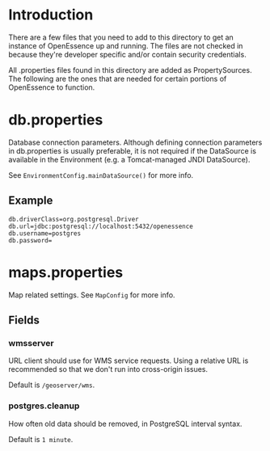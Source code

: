 # Introduction
There are a few files that you need to add to this directory
to get an instance of OpenEssence up and running. The files are
not checked in because they're developer specific and/or contain
security credentials.

All .properties files found in this directory are added as
PropertySources. The following are the ones that are needed
for certain portions of OpenEssence to function.

# db.properties
Database connection parameters. Although defining connection 
parameters in db.properties is usually preferable, it is not 
required if the DataSource is available in the Environment 
(e.g. a Tomcat-managed JNDI DataSource).

See `EnvironmentConfig.mainDataSource()` for more info.

## Example
```
db.driverClass=org.postgresql.Driver
db.url=jdbc:postgresql://localhost:5432/openessence
db.username=postgres
db.password=
```

# maps.properties
Map related settings. See `MapConfig` for more info.

## Fields

### wmsserver
URL client should use for WMS service requests.
Using a relative URL is recommended so that we don't
run into cross-origin issues.

Default is `/geoserver/wms`.

### postgres.cleanup
How often old data should be removed, in PostgreSQL
interval syntax.

Default is `1 minute`.